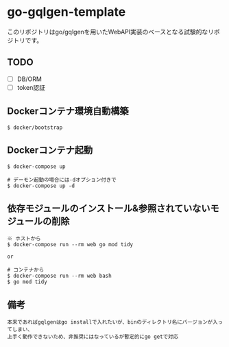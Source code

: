# go-gqlgen-template
このリポジトリはgo/gqlgenを用いたWebAPI実装のベースとなる試験的なリポジトリです。

## TODO
- [ ] DB/ORM
- [ ] token認証

## Dockerコンテナ環境自動構築
```
$ docker/bootstrap
```

## Dockerコンテナ起動
```
$ docker-compose up

# デーモン起動の場合には-dオプション付きで
$ docker-compose up -d
```

## 依存モジュールのインストール&参照されていないモジュールの削除
```
※ ホストから
$ docker-compose run --rm web go mod tidy

or

# コンテナから
$ docker-compose run --rm web bash
$ go mod tidy
```

## 備考
```
本来であればgqlgenはgo installで入れたいが、binのディレクトリ名にバージョンが入ってしまい、
上手く動作できないため、非推奨にはなっているが暫定的にgo getで対応
```
